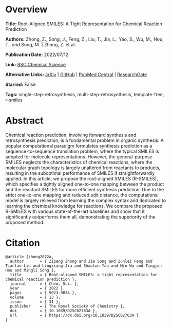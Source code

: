 # Overview
**Title:**
Root-Aligned SMILES: A Tight Representation for Chemical Reaction Prediction

**Authors:**
Zhong, Z., Song, J., Feng, Z., Liu, T., Jia, L., Yao, S., Wu, M., Hou, T., and Song, M. |
Zhong, Z. et al.

**Publication Date:**
2022/07/12

**Link:**
[RSC Chemical Science](https://pubs.rsc.org/en/content/articlelanding/2022/sc/d2sc02763a)

**Alternative Links:**
[arXiv](https://arxiv.org/abs/2203.11444) |
[GitHub](https://github.com/otori-bird/retrosynthesis) |
[PubMed Central](https://pmc.ncbi.nlm.nih.gov/articles/PMC9365080) |
[ResearchGate](https://www.researchgate.net/publication/361926668_Root-aligned_SMILES_A_Tight_Representation_for_Chemical_Reaction_Prediction)

**Starred:**
False

**Tags:**
single-step-retrosynthesis, multi-step-retrosynthesis, template-free, r-smiles


# Abstract
Chemical reaction prediction, involving forward synthesis and retrosynthesis prediction, is a fundamental problem in organic synthesis.
A popular computational paradigm formulates synthesis prediction as a sequence-to-sequence translation problem, where the typical SMILES is adopted for molecule representations.
However, the general-purpose SMILES neglects the characteristics of chemical reactions, where the molecular graph topology is largely unaltered from reactants to products, resulting in the suboptimal performance of SMILES if straightforwardly applied.
In this article, we propose the root-aligned SMILES (R-SMILES), which specifies a tightly aligned one-to-one mapping between the product and the reactant SMILES for more efficient synthesis prediction.
Due to the strict one-to-one mapping and reduced edit distance, the computational model is largely relieved from learning the complex syntax and dedicated to learning the chemical knowledge for reactions.
We compare the proposed R-SMILES with various state-of-the-art baselines and show that it significantly outperforms them all, demonstrating the superiority of the proposed method.


# Citation
```
@article {zhong2022a,
  author       = { Zipeng Zhong and Jie Song and Zunlei Feng and Tiantao Liu and Lingxiang Jia and Shaolun Yao and Min Wu and Tingjun Hou and Mingli Song },
  title        = { Root-aligned SMILES: a tight representation for chemical reaction prediction },
  journal      = { Chem. Sci. },
  year         = { 2022 },
  pages        = { 9023-9034 },
  volume       = { 13 },
  issue        = { 31 },
  publisher    = { The Royal Society of Chemistry },
  doi          = { 10.1039/D2SC02763A },
  url          = { https://dx.doi.org/10.1039/D2SC02763A }
}
```
